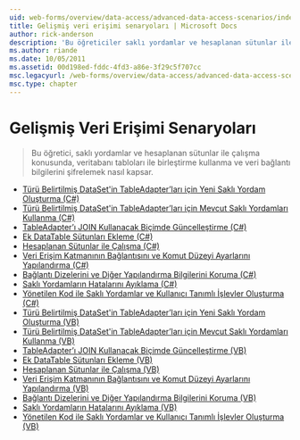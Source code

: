 ```yaml
---
uid: web-forms/overview/data-access/advanced-data-access-scenarios/index
title: Gelişmiş veri erişimi senaryoları | Microsoft Docs
author: rick-anderson
description: 'Bu öğreticiler saklı yordamlar ve hesaplanan sütunlar ile çalışma konusunda, veritabanı tabloları ile birleştirme kullanma ve veri bağlantı bilgileri şifrelemek nasıl ele...'
ms.author: riande
ms.date: 10/05/2011
ms.assetid: 00d198ed-fddc-4fd3-a86e-3f29c5f707cc
msc.legacyurl: /web-forms/overview/data-access/advanced-data-access-scenarios
msc.type: chapter
---
```

<a name="advanced-data-access-scenarios"></a>Gelişmiş Veri Erişimi Senaryoları
====================
> Bu öğretici, saklı yordamlar ve hesaplanan sütunlar ile çalışma konusunda, veritabanı tabloları ile birleştirme kullanma ve veri bağlantı bilgilerini şifrelemek nasıl kapsar.


- [Türü Belirtilmiş DataSet'in TableAdapter’ları için Yeni Saklı Yordam Oluşturma (C#)](creating-new-stored-procedures-for-the-typed-dataset-s-tableadapters-cs.md)
- [Türü Belirtilmiş DataSet'in TableAdapter’ları için Mevcut Saklı Yordamları Kullanma (C#)](using-existing-stored-procedures-for-the-typed-dataset-s-tableadapters-cs.md)
- [TableAdapter’ı JOIN Kullanacak Biçimde Güncelleştirme (C#)](updating-the-tableadapter-to-use-joins-cs.md)
- [Ek DataTable Sütunları Ekleme (C#)](adding-additional-datatable-columns-cs.md)
- [Hesaplanan Sütunlar ile Çalışma (C#)](working-with-computed-columns-cs.md)
- [Veri Erişim Katmanının Bağlantısını ve Komut Düzeyi Ayarlarını Yapılandırma (C#)](configuring-the-data-access-layer-s-connection-and-command-level-settings-cs.md)
- [Bağlantı Dizelerini ve Diğer Yapılandırma Bilgilerini Koruma (C#)](protecting-connection-strings-and-other-configuration-information-cs.md)
- [Saklı Yordamların Hatalarını Ayıklama (C#)](debugging-stored-procedures-cs.md)
- [Yönetilen Kod ile Saklı Yordamlar ve Kullanıcı Tanımlı İşlevler Oluşturma (C#)](creating-stored-procedures-and-user-defined-functions-with-managed-code-cs.md)
- [Türü Belirtilmiş DataSet'in TableAdapter’ları için Yeni Saklı Yordam Oluşturma (VB)](creating-new-stored-procedures-for-the-typed-dataset-s-tableadapters-vb.md)
- [Türü Belirtilmiş DataSet'in TableAdapter’ları için Mevcut Saklı Yordamları Kullanma (VB)](using-existing-stored-procedures-for-the-typed-dataset-s-tableadapters-vb.md)
- [TableAdapter’ı JOIN Kullanacak Biçimde Güncelleştirme (VB)](updating-the-tableadapter-to-use-joins-vb.md)
- [Ek DataTable Sütunları Ekleme (VB)](adding-additional-datatable-columns-vb.md)
- [Hesaplanan Sütunlar ile Çalışma (VB)](working-with-computed-columns-vb.md)
- [Veri Erişim Katmanının Bağlantısını ve Komut Düzeyi Ayarlarını Yapılandırma (VB)](configuring-the-data-access-layer-s-connection-and-command-level-settings-vb.md)
- [Bağlantı Dizelerini ve Diğer Yapılandırma Bilgilerini Koruma (VB)](protecting-connection-strings-and-other-configuration-information-vb.md)
- [Saklı Yordamların Hatalarını Ayıklama (VB)](debugging-stored-procedures-vb.md)
- [Yönetilen Kod ile Saklı Yordamlar ve Kullanıcı Tanımlı İşlevler Oluşturma (VB)](creating-stored-procedures-and-user-defined-functions-with-managed-code-vb.md)
